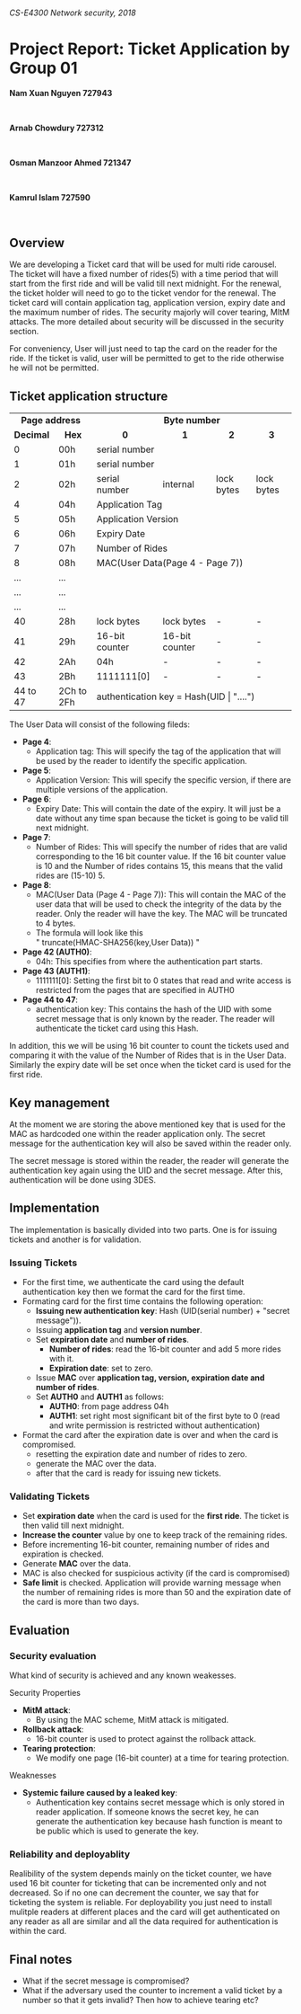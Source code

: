 ###### CS-E4300 Network security, 2018

# Project Report: Ticket Application by Group 01

<p><b>Nam Xuan Nguyen			727943 </b></p></br>
<p><b>Arnab Chowdury			727312 </b></p></br>
<p><b>Osman Manzoor Ahmed		721347 </b></p></br>
<p><b>Kamrul Islam 			727590 </b></p></br>

## Overview

We are developing a Ticket card that will be used for multi ride carousel. The ticket will have a fixed number of rides(5) with a time period
that will start from the first ride and will be valid till next midnight. For the renewal, the ticket holder will need to go to the ticket vendor
for the renewal. The ticket card will contain application tag, application version, expiry date and the maximum number of rides. The security majorly 
will cover tearing, MItM attacks. The more detailed about security will be discussed in the security section.

For conveniency, User will just need to tap the card on the reader for the ride. If the ticket is valid, user will be 
permitted to get to the ride otherwise he will not be permitted.

## Ticket application structure

<table>
  <tr>
    <td colspan="2"><b><center> Page address </center></b></td>
    <td colspan="4"><b><center> Byte number </center></b></td>
  </tr>
  <tr>
    <td><b><center> Decimal </center></b></td>
    <td><b><center> Hex </center></b></td>
    <td><b><center> 0 </center></b></td>
    <td><b><center> 1 </center></b></td>
    <td><b><center> 2 </center></b></td>
    <td><b><center> 3 </center></b></td>
  </tr>

  <tr>
    <td> 0 </td>
    <td> 00h </td>
    <td colspan="4"> serial number </td>
  </tr>

  <tr>
    <td> 1 </td>
    <td> 01h </td>
    <td colspan="4"> serial number </td>
  </tr>

  <tr>
    <td> 2 </td>
    <td> 02h </td>
    <td> serial number </td>
    <td> internal </td>
    <td> lock bytes </td>
    <td> lock bytes </td>
  </tr>

  <tr>
    <td> 4 </td>
    <td> 04h </td>
    <td colspan="4"> Application Tag </td>
  </tr>

  <tr>
    <td> 5 </td>
    <td> 05h </td>
    <td colspan="4"> Application Version </td>
  </tr>
  
  <tr>
    <td> 6 </td>
    <td> 06h </td>
    <td colspan="4"> Expiry Date </td>
  </tr>
  
  <tr>
    <td> 7 </td>
    <td> 07h </td>
    <td colspan="4"> Number of Rides </td>
  </tr>
  
  <tr>
    <td> 8 </td>
    <td> 08h </td>
    <td colspan="4"> MAC(User Data(Page 4 - Page 7)) </td>
  </tr>
  
  <tr>
    <td> ... </td>
    <td> ... </td>
    <td> </td>
    <td> </td>
    <td> </td>
    <td> </td>
  </tr>

  <tr>
    <td> ... </td>
    <td> ... </td>
    <td> </td>
    <td> </td>
    <td> </td>
    <td> </td>
  </tr>

  <tr>
    <td> ... </td>
    <td> ... </td>
    <td> </td>
    <td> </td>
    <td> </td>
    <td> </td>
  </tr>

  <tr>
    <td> 40 </td>
    <td> 28h </td>
    <td> lock bytes </td>
    <td> lock bytes </td>
    <td> - </td>
    <td> - </td>
  </tr>

  <tr>
    <td> 41 </td>
    <td> 29h </td>
    <td> 16-bit counter </td>
    <td> 16-bit counter </td>
    <td> - </td>
    <td> - </td>
  </tr>

  <tr>
    <td> 42 </td>
    <td> 2Ah </td>
    <td > 04h </td>
    <td> - </td>
    <td> - </td>
    <td> - </td>
  </tr>

  <tr>
    <td> 43 </td>
    <td> 2Bh </td>
    <td > 1111111[0] </td>
    <td> - </td>
    <td> - </td>
    <td> - </td>
  </tr>

  <tr>
    <td> 44 to 47 </td>
    <td> 2Ch to 2Fh </td>
<td colspan="4"> authentication key = Hash(UID | "....") </td>
  </tr>
</table>



The User Data will consist of the following fileds:
- **Page 4**:
	 - Application tag: This will specify the tag of the application that will be used by the reader to identify the specific application.
- **Page 5**:
	 - Application Version: This will specify the specific version, if there are multiple versions of the application.
- **Page 6**:
	 - Expiry Date: This will contain the date of the expiry. It will just be a date without any time span because the ticket is going to be valid till 
	next midnight.
- **Page 7**: 
	 - Number of Rides: This will specify the number of rides that are valid corresponding to the 16 bit counter value. If the 16 bit counter value is
	10 and the Number of rides contains 15, this means that the valid rides are (15-10) 5.
- **Page 8**: 
	 - MAC(User Data (Page 4 - Page 7)): This will contain the MAC of the user data that will be used to check the integrity of the data by the reader.
	   Only the reader will have the key. The MAC will be truncated to 4 bytes.
	 - The formula will look like this	
									 " truncate(HMAC-SHA256(key,User Data)) "
- **Page 42 (AUTH0)**:
	 - 04h: This specifies from where the authentication part starts.
- **Page 43 (AUTH1)**:
	 - 1111111[0]: Setting the first bit to 0 states that read and write access is restricted from the pages that are specified in AUTH0
- **Page 44 to 47**:
	 - authentication key: This contains the hash of the UID with some secret message that is only known by the reader. The reader will authenticate the
	   ticket card using this Hash.
	
In addition, this we will be using 16 bit counter to count the tickets used and comparing it with the value of the Number of Rides that is in the
User Data. Similarly the expiry date will be set once when the ticket card is used for the first ride.
	
		

## Key management

At the moment we are storing the above mentioned key that is used for the MAC as hardcoded one within the reader application only. The secret
message for the authentication key will also be saved within the reader only.

The secret message is stored within the reader, the reader will generate the authentication key again using the UID and the 
secret message. After this, authentication will be done using 3DES.

## Implementation

The implementation is basically divided into two parts. One is for issuing tickets and another is for validation.

### Issuing Tickets
- For the first time, we authenticate the card using the default authentication key then we format the card for the first time.
- Formating card for the first time contains the following operation:
  - **Issuing new authentication key**: Hash (UID(serial number) + "secret message")).
  - Issuing **application tag** and **version number**.
  - Set **expiration date** and **number of rides**.
    - **Number of rides**: read the 16-bit counter and add 5 more rides with it.
    - **Expiration date**: set to zero.
  - Issue **MAC** over **application tag, version, expiration date and number of rides**.
  - Set **AUTH0** and **AUTH1** as follows:
    - **AUTH0**: from page address 04h
    - **AUTH1**: set right most significant bit of the first byte to 0 (read and write permission is restricted without authentication)
- Format the card after the expiration date is over and when the card is compromised.
  - resetting the expiration date and number of rides to zero.
  - generate the MAC over the data.
  - after that the card is ready for issuing new tickets.

### Validating Tickets
- Set **expiration date** when the card is used for the **first ride**. The ticket is then valid till next midnight.
- **Increase the counter** value by one to keep track of the remaining rides.
- Before incrementing 16-bit counter, remaining number of rides and expiration is checked.
- Generate **MAC** over the data.
- MAC is also checked for suspicious activity (if the card is compromised)
- **Safe limit** is checked. Application will provide warning message when the number of remaining rides is more than 50 and the expiration date of the card is more than two days.



## Evaluation

### Security evaluation

What kind of security is achieved and any known weakesses.

Security Properties 

- **MitM attack**: 
    - By using the MAC scheme, MitM attack is mitigated.
- **Rollback attack**: 
    - 16-bit counter is used to protect against the rollback attack.
- **Tearing protection**: 
    - We modify one page (16-bit counter) at a time for tearing protection.


Weaknesses

- **Systemic failure caused by a leaked key**: 
    - Authentication key contains secret message which is only stored in reader application. If someone knows the
  secret key, he can generate the authentication key because hash function is meant to be public which is used to generate the key.

### Reliability and deployablity

Realibility of the system depends mainly on the ticket counter, we have used 16 bit counter for ticketing that can be incremented only and not 
decreased. So if no one can decrement the counter, we say that for ticketing the system is reliable. For deployability you just need to 
install mulitple readers at different places and the card will get authenticated on any reader as all are similar and all the data required 
for authentication is within the card.

## Final notes

- What if the secret message is compromised?
- What if the adversary used the counter to increment a valid ticket by a number so that it gets invalid? Then how to achieve tearing etc?
